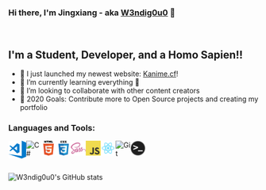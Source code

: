 ### Hi there, I'm Jingxiang - aka [W3ndig0u0][website] 👋
<br />

## I'm a Student, Developer, and a Homo Sapien!!

- 🔭 I just launched my newest website: [Kanime.cf][kanime]!
- 🌱 I’m currently learning everything 🤣
- 👯 I’m looking to collaborate with other content creators
- 🥅 2020 Goals: Contribute more to Open Source projects and creating my portfolio

### Languages and Tools:

<img align="left" alt="Visual Studio Code" width="36px" src="https://raw.githubusercontent.com/github/explore/80688e429a7d4ef2fca1e82350fe8e3517d3494d/topics/visual-studio-code/visual-studio-code.png" />
<img align="left" alt="C#" width="30px" src="https://www.cnjobs.dk/drupal/sites/default/files/2019-01/csharp-01.png" />
<img align="left" alt="HTML5" width="30px" src="https://raw.githubusercontent.com/github/explore/80688e429a7d4ef2fca1e82350fe8e3517d3494d/topics/html/html.png" />
<img align="left" alt="CSS3" width="30px" src="https://raw.githubusercontent.com/github/explore/80688e429a7d4ef2fca1e82350fe8e3517d3494d/topics/css/css.png" />
<img align="left" alt="Sass" width="30px" src="https://raw.githubusercontent.com/github/explore/80688e429a7d4ef2fca1e82350fe8e3517d3494d/topics/sass/sass.png" />
<img align="left" alt="JavaScript" width="30px" src="https://raw.githubusercontent.com/github/explore/80688e429a7d4ef2fca1e82350fe8e3517d3494d/topics/javascript/javascript.png" />
<img align="left" alt="React" width="30px" src="https://raw.githubusercontent.com/github/explore/80688e429a7d4ef2fca1e82350fe8e3517d3494d/topics/react/react.png" />
<img align="left" alt="Git" width="30px" src="https://git-scm.com/images/logos/downloads/Git-Icon-1788C.png" />
<img align="left" alt="Terminal" width="30px" src="https://raw.githubusercontent.com/github/explore/80688e429a7d4ef2fca1e82350fe8e3517d3494d/topics/terminal/terminal.png" />
<br />
<br />
<br />


![W3ndig0u0's GitHub stats](https://github-readme-stats.vercel.app/api?username=W3ndig0u0&show_icons=true&theme=dracula)

[website]: https://codeSTACKr.com
[kanime]: http://kanime.cf
[twitter]: https://twitter.com/w3ndigo3
[youtube]: https://www.youtube.com/channel/UCh_OgQgJr_jvZvEJhJ3s9Tg
[linkedin]: https://www.linkedin.com/in/jingxiang-xu-882324214/
